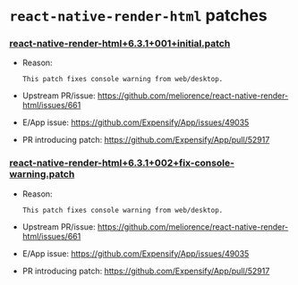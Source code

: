 # `react-native-render-html` patches

### [react-native-render-html+6.3.1+001+initial.patch](react-native-render-html+6.3.1+001+initial.patch)

- Reason:
  
    ```
    This patch fixes console warning from web/desktop.
    ```
  
- Upstream PR/issue: https://github.com/meliorence/react-native-render-html/issues/661
- E/App issue: https://github.com/Expensify/App/issues/49035
- PR introducing patch: https://github.com/Expensify/App/pull/52917

### [react-native-render-html+6.3.1+002+fix-console-warning.patch](react-native-render-html+6.3.1+002+fix-console-warning.patch)

- Reason:
  
    ```
    This patch fixes console warning from web/desktop.
    ```
  
- Upstream PR/issue: https://github.com/meliorence/react-native-render-html/issues/661
- E/App issue: https://github.com/Expensify/App/issues/49035
- PR introducing patch: https://github.com/Expensify/App/pull/52917